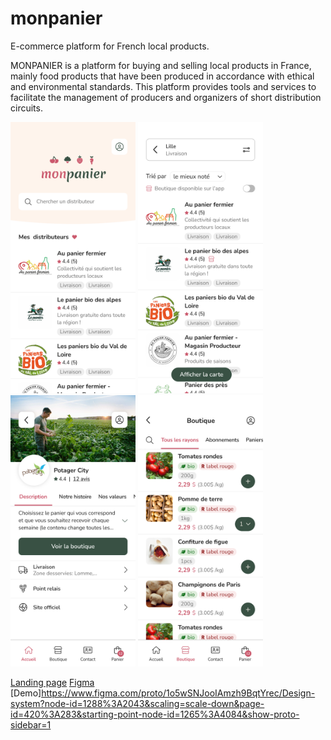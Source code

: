# monpanier
E-commerce platform for French local products.

MONPANIER is a platform for buying and selling local products in France, mainly food products that have been produced in accordance with ethical and environmental standards. This platform provides tools and services to facilitate the management of producers and organizers of short distribution circuits.

<div>
    <img src="public/screenshots/1.png" width="200"/>
    <img src="public/screenshots/5.png" width="200"/>
    <img src="public/screenshots/7.png" width="200"/>
    <img src="public/screenshots/10.png" width="200"/>
</div>


[Landing page](https://monpanier.app/)
[Figma](https://www.figma.com/file/1o5wSNJooIAmzh9BqtYrec/Design-system?node-id=1364%3A4128&t=S7TUst0Puuvn002S-1)
[Demo]https://www.figma.com/proto/1o5wSNJooIAmzh9BqtYrec/Design-system?node-id=1288%3A2043&scaling=scale-down&page-id=420%3A283&starting-point-node-id=1265%3A4084&show-proto-sidebar=1
